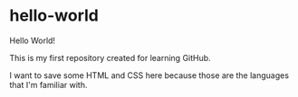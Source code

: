 # hello-world

Hello World! 

This is my first repository created for learning GitHub.

I want to save some HTML and CSS here because those are the languages that I'm familiar with.
